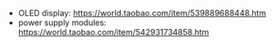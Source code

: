 * OLED display: https://world.taobao.com/item/539889688448.htm
* power supply modules: https://world.taobao.com/item/542931734858.htm
